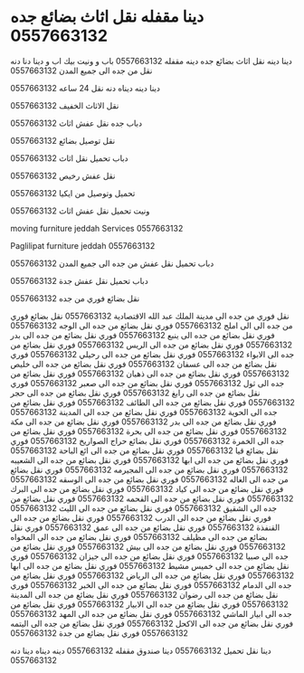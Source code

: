 #  دينا مقفله نقل اثاث بضائع جده 0557663132
دينا دينه نقل اثاث بضائع جده دينه مقفله 0557663132
باب و ونيت بيك اب و دينا دنا دنه نقل من جده الى جميع المدن 0557663132




دينا دينه ديناه دنه نقل 24 ساعه 0557663132

نقل الاثاث الخفيف 0557663132

دباب جده نقل عفش اثاث 0557663132

نقل توصيل بضائع 0557663132

دباب تحميل نقل اثاث 0557663132

نقل عفش رخيص 0557663132

تحميل وتوصيل من ايكيا 0557663132

ونيت تحميل نقل عفش اثاث 0557663132

moving furniture jeddah Services 0557663132




Paglilipat furniture jeddah 0557663132

دباب تحميل نقل عفش من جده الى جميع المدن 0557663132

دباب تحميل نقل عفش جدة 0557663132





نقل بضائع فوري من جده 0557663132

نقل فوري من جده الى مدينة الملك عبد الله الاقتصادية 0557663132
نقل بضائع فوري من جده الى الى املج 0557663132
فوري نقل بضائع من جده الى الوجه 0557663132
فوري نقل بضائع من جده الى ينبع 0557663132
فوري نقل بضائع من جده الى بدر 0557663132
فوري نقل بضائع من جده الى الريس 0557663132
فوري نقل بضائع من جده الى الابواء 0557663132
فوري نقل بضائع من جده الى رحيلي 0557663132
فوري نقل بضائع من جده الى عسفان 0557663132
فوري نقل بضائع من جده الى خليص 0557663132
فوري نقل بضائع من جده الى ذهبان 0557663132
فوري نقل بضائع من جده الى ثول 0557663132
فوري نقل بضائع من جده الى صعبر 0557663132
فوري نقل بضائع من جده الى رابغ 0557663132
فوري نقل بضائع من جده الى حجر 0557663132
فوري نقل بضائع من جده الى الطائف 0557663132
فوري نقل بضائع من جده الى الحوية 0557663132
فوري نقل بضائع من جده الى المدينة 0557663132
فوري نقل بضائع من جده الى بدر 0557663132
فوري نقل بضائع من جده الى مكة 0557663132
فوري نقل بضائع من جده الى بحرة 0557663132
فوري نقل بضائع من جده الى الخمرة 0557663132
فوري نقل بضائع حراج الصواريخ 0557663132
فوري نقل بضائع قيا 0557663132
فوري نقل بضائع من جده الى ائع الباحة 0557663132
فوري نقل بضائع من جده الى ابها 0557663132
فوري نقل بضائع من جده الى الشعيبه 0557663132
فوري نقل بضائع من جده الى المجيرمه 0557663132
فوري نقل بضائع من جده الى الغاله 0557663132
فوري نقل بضائع من جده الى الوسقه 0557663132
فوري نقل بضائع من جده الى كياد 0557663132
فوري نقل بضائع من جده الى البرك 0557663132
فوري نقل بضائع من جده الى القحمه 0557663132
فوري نقل بضائع من جده الى الشقيق 0557663132
فوري نقل بضائع من جده الى الليث 0557663132
فوري نقل بضائع من جده الى الدرب 0557663132
فوري نقل بضائع من جده الى القنفذة 0557663132
فوري نقل بضائع من جده الى عمق 0557663132
فوري نقل بضائع من جده الى مظيلف 0557663132
فوري نقل بضائع من جده الى المخواه 0557663132
فوري نقل بضائع من جده الى بيش 0557663132
فوري نقل بضائع من جده الى صبيا 0557663132
فوري نقل بضائع من جده الى جيزان 0557663132
فوري نقل بضائع من جده الى خميس مشيط 0557663132
فوري نقل بضائع من جده الى ابها 0557663132
فوري نقل بضائع من جده الى الرياض 0557663132
فوري نقل بضائع من جده الى الدمام 0557663132
فوري نقل بضائع من جده الى الخبر 0557663132
فوري نقل بضائع من جده الى رضوان 0557663132
فوري نقل بضائع من جده الى المدينة 0557663132
فوري نقل بضائع من جده الى الابيار 0557663132
فوري نقل بضائع من جده الى ابيار الماشي 0557663132
فوري نقل بضائع من جده الى المهد 0557663132
فوري نقل بضائع من جده الى الاكحل 0557663132
فوري نقل بضائع من جده الى اليتمه 0557663132
فوري نقل بضائع من جدة 0557663132


دينا نقل تحميل 0557663132
دينا صندوق مقفله 0557663132
دينه ديناه دينا دنه 0557663132

